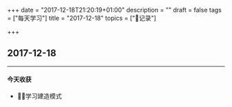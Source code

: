 +++
date = "2017-12-18T21:20:19+01:00"
description = ""
draft = false
tags = ["每天学习"]
title = "2017-12-18"
topics = ["记录"]

+++

## 2017-12-18

---
#### 今天收获

* 学习建造模式